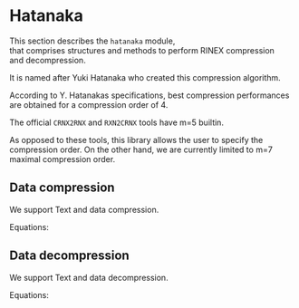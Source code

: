 Hatanaka
========

This section describes the `hatanaka` module,   
that comprises structures and methods to perform RINEX compression  
and decompression.

It is named after Yuki Hatanaka who created this compression algorithm.

According to Y. Hatanakas specifications,
best compression performances
are obtained for a compression order of 4.

The official `CRNX2RNX` and `RXN2CRNX` tools have m=5 builtin.

As opposed to these tools, this library allows the user to specify the compression
order. On the other hand, we are currently limited to m=7 maximal compression order.

## Data compression

We support Text and data compression.

Equations:

## Data decompression

We support Text and data decompression.

Equations:
